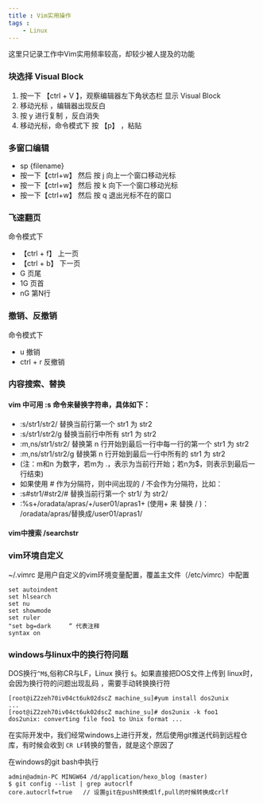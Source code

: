 ```yaml
---
title : Vim实用操作
tags : 
	- Linux
---
```


这里只记录工作中Vim实用频率较高，却较少被人提及的功能

### 块选择 Visual Block

1. 按一下 【ctrl + V 】，观察编辑器左下角状态栏 显示 Visual Block
1. 移动光标 ，编辑器出现反白
1. 按 y 进行复制 ，反白消失
1. 移动光标，命令模式下 按 【p】 ，粘贴

### 多窗口编辑

- sp {filename}
- 按一下【ctrl+w】 然后 按 j 向上一个窗口移动光标
- 按一下【ctrl+w】 然后 按 k 向下一个窗口移动光标
- 按一下【ctrl+w】 然后 按 q 退出光标不在的窗口

### 飞速翻页

命令模式下

- 【ctrl + f】  上一页
- 【ctrl + b】  下一页
-  G            页尾	
-  1G           页首
-  nG           第N行

### 撤销、反撤销
	
命令模式下

- u 撤销
- ctrl + r 反撤销

### 内容搜索、替换

#### vim 中可用 :s 命令来替换字符串，具体如下：

- :s/str1/str2/ 替换当前行第一个 str1 为 str2 
- :s/str1/str2/g 替换当前行中所有 str1 为 str2 
- :m,ns/str1/str2/ 替换第 n 行开始到最后一行中每一行的第一个 str1 为 str2 
- :m,ns/str1/str2/g 替换第 n 行开始到最后一行中所有的 str1 为 str2 
- (注：m和n 为数字，若m为 .，表示为当前行开始；若n为$，则表示到最后一行结束) 
- 如果使用 # 作为分隔符，则中间出现的 / 不会作为分隔符，比如： 
- :s#str1/#str2/# 替换当前行第一个 str1/ 为 str2/ 
- :%s+/oradata/apras/+/user01/apras1+ (使用+ 来 替换 / )： /oradata/apras/替换成/user01/apras1/

#### vim中搜索 /searchstr

### vim环境自定义

~/.vimrc 是用户自定义的vim环境变量配置，覆盖主文件（/etc/vimrc）中配置

	set autoindent
	set hlsearch
	set nu
	set showmode
	set ruler
	"set bg=dark     “ 代表注释
	syntax on

### windows与linux中的换行符问题

DOS换行`^M$`,俗称CR与LF，Linux 换行 `$`。如果直接把DOS文件上传到 linux时，会因为换行符的问题出现乱码 ，需要手动转换换行符

	[root@iZ2zeh70iv04ct6uk02dscZ machine_su]#yum install dos2unix
	...  
	[root@iZ2zeh70iv04ct6uk02dscZ machine_su]# dos2unix -k foo1
	dos2unix: converting file foo1 to Unix format ...

在实际开发中，我们经常windows上进行开发，然后使用git推送代码到远程仓库，有时候会收到 `CR LF`转换的警告，就是这个原因了

在windows的git bash中执行

	admin@admin-PC MINGW64 /d/application/hexo_blog (master)
	$ git config --list | grep autocrlf
	core.autocrlf=true   // 设置git在push转换成lf,pull的时候转换成crlf

